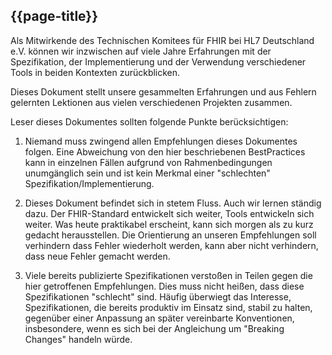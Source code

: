 ## {{page-title}}


Als Mitwirkende des Technischen Komitees für FHIR bei HL7 Deutschland e.V. können wir inzwischen auf viele Jahre Erfahrungen mit der Spezifikation, der Implementierung und der Verwendung verschiedener Tools in beiden Kontexten zurückblicken.

Dieses Dokument stellt unsere gesammelten Erfahrungen und aus Fehlern gelernten Lektionen aus vielen verschiedenen Projekten zusammen.

Leser dieses Dokumentes sollten folgende Punkte berücksichtigen:

1. Niemand muss zwingend allen Empfehlungen dieses Dokumentes folgen. Eine Abweichung von den hier beschriebenen BestPractices kann in einzelnen Fällen aufgrund von Rahmenbedingungen unumgänglich sein und ist kein Merkmal einer "schlechten" Spezifikation/Implementierung.

2. Dieses Dokument befindet sich in stetem Fluss. Auch wir lernen ständig dazu. Der FHIR-Standard entwickelt sich weiter, Tools entwickeln sich weiter. Was heute praktikabel erscheint, kann sich morgen als zu kurz gedacht herausstellen. Die Orientierung an unseren Empfehlungen soll verhindern dass Fehler wiederholt werden, kann aber nicht verhindern, dass neue Fehler gemacht werden.

3. Viele bereits publizierte Spezifikationen verstoßen in Teilen gegen die hier getroffenen Empfehlungen. Dies muss nicht heißen, dass diese Spezifikationen "schlecht" sind. Häufig überwiegt das Interesse, Spezifikationen, die bereits produktiv im Einsatz sind, stabil zu halten, gegenüber einer Anpassung an später vereinbarte Konventionen, insbesondere, wenn es sich bei der Angleichung um "Breaking Changes" handeln würde.